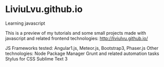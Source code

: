 # LiviuLvu.github.io

Learning javascript

This is a preview of my tutorials and some small projects made with javascript and related frontend technologies:
http://liviulvu.github.io/

JS Frameworks tested: Angular1.js, Meteor.js, Bootstrap3, Phaser.js
Other technologies:
Node Package Manager
Grunt and related automation tasks
Stylus for CSS
Sublime Text 3
